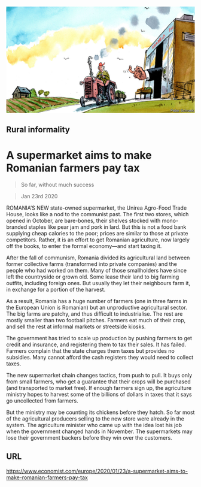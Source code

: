 ![](./images/20200125_EUD001_0.jpg)

## Rural informality

# A supermarket aims to make Romanian farmers pay tax

> So far, without much success

> Jan 23rd 2020

ROMANIA’S NEW state-owned supermarket, the Unirea Agro-Food Trade House, looks like a nod to the communist past. The first two stores, which opened in October, are bare-bones, their shelves stocked with mono-branded staples like pear jam and pork in lard. But this is not a food bank supplying cheap calories to the poor; prices are similar to those at private competitors. Rather, it is an effort to get Romanian agriculture, now largely off the books, to enter the formal economy—and start taxing it.

After the fall of communism, Romania divided its agricultural land between former collective farms (transformed into private companies) and the people who had worked on them. Many of those smallholders have since left the countryside or grown old. Some lease their land to big farming outfits, including foreign ones. But usually they let their neighbours farm it, in exchange for a portion of the harvest.

As a result, Romania has a huge number of farmers (one in three farms in the European Union is Romanian) but an unproductive agricultural sector. The big farms are patchy, and thus difficult to industrialise. The rest are mostly smaller than two football pitches. Farmers eat much of their crop, and sell the rest at informal markets or streetside kiosks.

The government has tried to scale up production by pushing farmers to get credit and insurance, and registering them to tax their sales. It has failed. Farmers complain that the state charges them taxes but provides no subsidies. Many cannot afford the cash registers they would need to collect taxes.

The new supermarket chain changes tactics, from push to pull. It buys only from small farmers, who get a guarantee that their crops will be purchased (and transported to market free). If enough farmers sign up, the agriculture ministry hopes to harvest some of the billions of dollars in taxes that it says go uncollected from farmers.

But the ministry may be counting its chickens before they hatch. So far most of the agricultural producers selling to the new store were already in the system. The agriculture minister who came up with the idea lost his job when the government changed hands in November. The supermarkets may lose their government backers before they win over the customers.

## URL

https://www.economist.com/europe/2020/01/23/a-supermarket-aims-to-make-romanian-farmers-pay-tax
